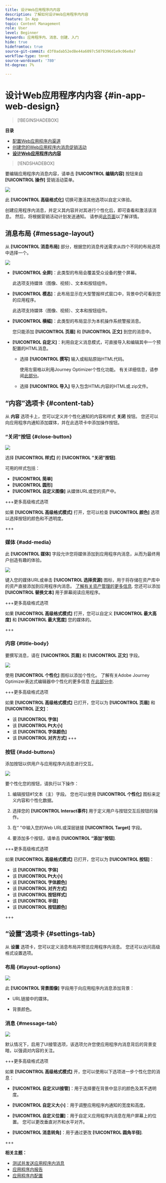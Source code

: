 ```yaml
---
title: 设计Web应用程序内内容
description: 了解如何设计Web应用程序内内容
feature: In App
topic: Content Management
role: User
level: Beginner
keywords: 应用程序内、消息、创建、入门
hide: true
hidefromtoc: true
source-git-commit: d3f0adab52ed8e44a6097c5079396d1e9c06e0a7
workflow-type: tm+mt
source-wordcount: '780'
ht-degree: 7%

---
```


# 设计Web应用程序内内容 {#in-app-web-design}

>[!BEGINSHADEBOX]

**目录**

* [配置Web应用程序内渠道](configure-in-app-web.md)
* [创建您的Web应用程序内消息促销活动](create-in-app-web.md)
* **[设计Web应用程序内内容](#in-app-web-design)**

>[!ENDSHADEBOX]

要编辑应用程序内消息内容，请单击 **[!UICONTROL 编辑内容]** 按钮来自 **[!UICONTROL 操作]** 营销活动菜单。

![](assets/in_app_web_surface_7.png)

此 **[!UICONTROL 高级格式化]** 切换可激活其他选项以自定义体验。

创建应用程序内消息，并定义其内容并对其进行个性化后，即可查看和激活该消息。 然后，将根据营销活动计划发送通知。 请参阅[此页面](send-in-app.md)以了解详情。

## 消息布局 {#message-layout}

从 **[!UICONTROL 消息布局]** 部分，根据您的消息传送需求从四个不同的布局选项中选择一个。

![](assets/in_app_web_design_1.png)

* **[!UICONTROL 全屏]**：此类型的布局会覆盖受众设备的整个屏幕。

  此选项支持媒体（图像、视频）、文本和按钮组件。

* **[!UICONTROL 模态]**：此布局显示在大型警报样式窗口中，背景中仍可看到您的应用程序。

  此选项支持媒体（图像、视频）、文本和按钮组件。

* **[!UICONTROL 横幅]**：此类型的布局显示为本机操作系统警报消息。

  您只能添加 **[!UICONTROL 页眉]** 和 **[!UICONTROL 正文]** 到您的消息中。

* **[!UICONTROL 自定义]**：利用自定义消息模式，可直接导入和编辑其中一个预配置的HTML消息。

   * 选择 **[!UICONTROL 撰写]** 输入或粘贴原始HTML代码。

     使用左窗格以利用Journey Optimizer个性化功能。 有关详细信息，请参阅[此部分](../personalization/personalize.md)。

   * 选择 **[!UICONTROL 导入]** 导入包含HTML内容的HTML或.zip文件。

## “内容”选项卡 {#content-tab}

从 **内容** 选项卡上，您可以定义并个性化通知的内容和样式 **关闭** 按钮。 您还可以向应用程序内通知添加媒体，并在此选项卡中添加操作按钮。

### “关闭”按钮 {#close-button}

![](assets/in_app_web_design_2.png)

选择 **[!UICONTROL 样式]** 的 **[!UICONTROL “关闭”按钮]**.

可用的样式包括：

* **[!UICONTROL 简单]**
* **[!UICONTROL 圆形]**
* **[!UICONTROL 自定义图像]** 从媒体URL或您的资产中。

+++更多高级格式选项

如果 **[!UICONTROL 高级格式模式]** 打开，您可以检查 **[!UICONTROL 颜色]** 选项以选择按钮的颜色和不透明度。

+++

### 媒体 {#add-media}

此 **[!UICONTROL 媒体]** 字段允许您将媒体添加到应用程序内消息，从而为最终用户创造有趣的体验。

![](assets/in_app_web_design_3.png)

键入您的媒体URL或单击 **[!UICONTROL 选择资源]** 图标，用于将存储在资产库中的资产直接添加到应用程序内消息。 [了解有关资产管理的更多信息](../content-management/assets-essentials.md).
您还可以添加 **[!UICONTROL 替换文本]** 用于屏幕阅读应用程序。

+++更多高级格式选项

如果 **[!UICONTROL 高级格式模式]** 打开，您可以自定义 **[!UICONTROL 最大高度]** 和 **[!UICONTROL 最大宽度]** 您的媒体的。

+++

### 内容 {#title-body}

要撰写消息，请在 **[!UICONTROL 页眉]** 和 **[!UICONTROL 正文]** 字段。

![](assets/in_app_web_design_4.png)

使用 **[!UICONTROL 个性化]** 图标以添加个性化。 了解有关Adobe Journey Optimizer表达式编辑器中个性化的更多信息 [在此部分中](../personalization/personalize.md).

+++更多高级格式选项

如果 **[!UICONTROL 高级格式模式]** 已打开，您可以为 **[!UICONTROL 页眉]** 和 **[!UICONTROL 正文]**：

* 该 **[!UICONTROL 字体]**
* 该 **[!UICONTROL Pt大小]**
* 该 **[!UICONTROL 字体颜色]**
* 该 **[!UICONTROL 对齐方式]**
+++

### 按钮 {#add-buttons}

添加按钮以供用户与应用程序内消息进行交互。

![](assets/in_app_web_design_5.png)

要个性化您的按钮，请执行以下操作：

1. 编辑按钮#1文本（主）字段。 您也可以使用 **[!UICONTROL 个性化]** 图标来定义内容和个性化数据。

1. 选择您的 **[!UICONTROL Interact事件]** 用于定义用户与按钮交互后按钮的操作。

1. 在“ ”中输入您的Web URL或深层链接 **[!UICONTROL Target]** 字段。

1. 要添加多个按钮，请单击 **[!UICONTROL “添加”按钮]**.

+++更多高级格式选项

如果 **[!UICONTROL 高级格式模式]** 已打开，您可以为 **[!UICONTROL 按钮]**：

* 该 **[!UICONTROL 字体]**
* 该 **[!UICONTROL Pt大小]**
* 该 **[!UICONTROL 字体颜色]**
* 该 **[!UICONTROL 对齐方式]**
* 该 **[!UICONTROL 按钮样式]**
* 该 **[!UICONTROL 半径]**
* 该 **[!UICONTROL 按钮颜色]**

+++

## “设置”选项卡 {#settings-tab}

从 **设置** 选项卡，您可以定义消息布局并预览应用程序内消息。 您还可以访问高级格式设置选项。

### 布局 {#layout-options}

![](assets/in_app_web_design_6.png)

此 **[!UICONTROL 背景图像]** 字段用于向应用程序内消息添加背景：

* URL链接中的媒体。

* 背景颜色。

### 消息 {#message-tab}

![](assets/in_app_web_design_7.png)

默认情况下，启用了UI接管选项，该选项允许您使应用程序内消息背后的背景变暗，以强调对内容的关注。

+++更多高级格式选项

如果 **[!UICONTROL 高级格式模式]** 开，您可以使用以下选项进一步个性化您的消息：

* **[!UICONTROL 自定义UI接管]**：用于选择要在背景中显示的颜色及其不透明度。

* **[!UICONTROL 自定义大小]**：用于调整应用程序内通知的宽度和高度。

* **[!UICONTROL 自定义位置]**：用于自定义应用程序内消息在用户屏幕上的位置。 您可以更改垂直对齐和水平对齐。

* **[!UICONTROL 消息转角]**：用于通过更改 **[!UICONTROL 圆角半径]**.

+++

**相关主题：**

* [测试并发送应用程序内消息](send-in-app.md)
* [应用程序内报告](../reports/campaign-global-report.md#inapp-report)
* [应用程序内配置](inapp-configuration.md)